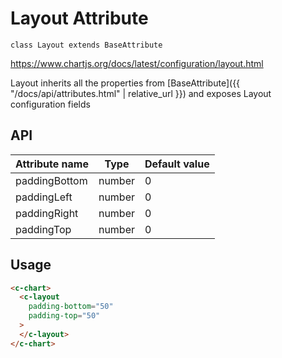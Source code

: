 # Layout Attribute
`class Layout extends BaseAttribute`

https://www.chartjs.org/docs/latest/configuration/layout.html

Layout inherits all the properties from [BaseAttribute]({{ "/docs/api/attributes.html" | relative_url }}) and exposes Layout configuration fields


## API

| Attribute name | Type | Default value
| --- | --- | ---
| paddingBottom | number | 0
| paddingLeft | number | 0
| paddingRight | number | 0
| paddingTop | number | 0

## Usage

```html
<c-chart>
  <c-layout
    padding-bottom="50"
    padding-top="50"
  >
  </c-layout>
</c-chart>
```
